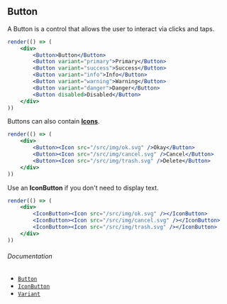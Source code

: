 ## Button

A Button is a control that allows the user to interact via clicks and taps.

```jsx
render(() => (
	<div>
		<Button>Button</Button>
		<Button variant="primary">Primary</Button>
		<Button variant="success">Success</Button>
		<Button variant="info">Info</Button>
		<Button variant="warning">Warning</Button>
		<Button variant="danger">Danger</Button>
		<Button disabled>Disabled</Button>
	</div>
))
```

Buttons can also contain **[Icons](/components/typography/Icon)**.

```jsx
render(() => (
	<div>
		<Button><Icon src="/src/img/ok.svg" />Okay</Button>
		<Button><Icon src="/src/img/cancel.svg" />Cancel</Button>
		<Button><Icon src="/src/img/trash.svg" />Delete</Button>
	</div>
))
```

Use an **IconButton** if you don't need to display text.

```jsx
render(() => (
	<div>
		<IconButton><Icon src="/src/img/ok.svg" /></IconButton>
		<IconButton><Icon src="/src/img/cancel.svg" /></IconButton>
		<IconButton><Icon src="/src/img/trash.svg" /></IconButton>
	</div>
))
```

###### Documentation
<ul class="toc">
	<li><code><a href="/wiki/modules/_components_controls_button_.html">Button</a></code></li>
	<li><code><a href="/wiki/modules/_components_controls_iconbutton_.html">IconButton</a></code></li>
	<li><code><a href="/wiki/modules/_components_variant_.html">Variant</a></code></li>
</ul>
